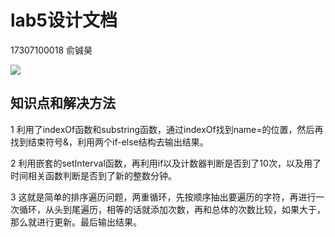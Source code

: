 # lab5设计文档

17307100018  俞铖昊

![](E:\大三学期第二学期课程\web开发\fdu-19ss-web-lab-master\lab5\images\网页截图.JPG)

## 知识点和解决方法

1   利用了indexOf函数和substring函数，通过indexOf找到name=的位置，然后再找到结束符号&，利用两个if-else结构去输出结果。

2 利用嵌套的setInterval函数，再利用if以及计数器判断是否到了10次，以及用了时间相关函数判断是否到了新的整数分钟。

3 这就是简单的排序遍历问题，两重循环，先按顺序抽出要遍历的字符，再进行一次循环，从头到尾遍历，相等的话就添加次数，再和总体的次数比较，如果大于，那么就进行更新。最后输出结果。

